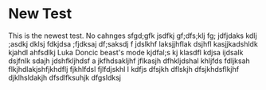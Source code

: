 # New Test
This is the newest test. No cahnges
sfgd;gfk jsdfkj gf;dfs;klj fg;
jdfjdaks kdlj ;asdkj dklsj fdkjdsa ;fjdksaj df;saksdj f
jdslkhf laksjjhflak dsjhfl kasjjkadshldk kjahdl ahfsdlkj
Luka Doncic beast's mode
kjdfal;s kj
klasdfl kdjsa
ijdsalk
dsjfnlk sdajh
jdshfkljhdsf a
jkfhdsakljhf
jflkasjh 
dfhkljdshal
khljfds fdljksah flkjhdlakjshfjkhdflj fjkhlfdsl fjlfdjskhl l kdfjs dfsjkh dflskjh  dfsjkhdsflkjhf djklhsldakjh dfsdlfksuhjk dfgsldksj
